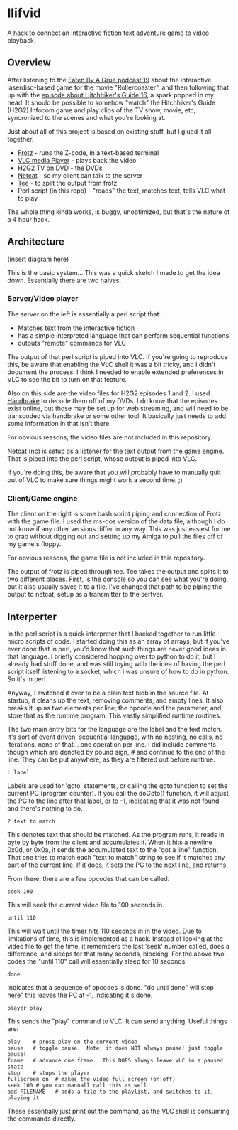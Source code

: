 # llifvid
A hack to connect an interactive fiction text adventure game to video playback

## Overview

After listening to the [Eaten By A Grue podcast:19](http://monsterfeet.com/grue/notes/19) about the 
interactive laserdisc-based game for the movie "Rollercoaster", and then following that up with the 
[episode about Hitchhiker's Guide:16](http://monsterfeet.com/grue/notes/16), a spark popped in my
head. It should be possible to somehow "watch" the Hitchhiker's Guide (H2G2) Infocom game and play
clips of the TV show, movie, etc, syncronized to the scenes and what you're looking at.

Just about all of this project is based on existing stuff, but I glued it all together.

* [Frotz](http://frotz.sourceforge.net) - runs the Z-code, in a text-based terminal
* [VLC media Player](https://www.videolan.org/vlc/index.html) - plays back the video
* [H2G2 TV on DVD](https://www.google.com/search?q=buy+hitchhiker%27s+guide+tv+dvds) - the DVDs
* [Netcat](https://en.wikipedia.org/wiki/Netcat) - so my client can talk to the server
* [Tee](https://en.wikipedia.org/wiki/Tee_(command)) - to split the output from frotz
* Perl script (in this repo) - "reads" the text, matches text, tells VLC what to play 

The whole thing kinda works, is buggy, unoptimized, but that's the nature of a 4 hour hack.

## Architecture

(insert diagram here)

This is the basic system... This was a quick sketch I made to get the idea down. Essentially there 
are two halves.

### Server/Video player

The server on the left is essentially a perl script that:
* Matches text from the interactive fiction
* has a simple interpreted language that can perform sequential functions
* outputs "remote" commands for VLC

The output of that perl script is piped into VLC. If you're going to reproduce this, 
be aware that enabling the VLC shell it was a bit tricky, and I didn't document the process. 
I think I needed to enable extended preferences in VLC to see the bit to turn on that feature.

Also on this side are the video files for H2G2 episodes 1 and 2.  I used 
[Handbrake](https://handbrake.fr) to decode them off of my DVDs.  I do know that the episodes
exist online, but those may be set up for web streaming, and will need to be transcoded via
handbrake or some other tool.  It basically just needs to add some information in that isn't there.

For obvious reasons, the video files are not included in this repository.

Netcat (nc) is setup as a listener for the text output from the game engine.  That is piped into the perl script,
whose output is piped into VLC.

If you're doing this, be aware that you will probably have to manually quit out of VLC to make sure 
things might work a second time. ;)

### Client/Game engine

The client on the right is some bash script piping and connection of Frotz with the game file.  I 
used the ms-dos version of the data file, although I do not know if any other versions differ in
any way.  This was just easiest for me to grab without digging out and setting up my Amiga to 
pull the files off of my game's floppy.

For obvious reasons, the game file is not included in this repository.

The output of frotz is piped through tee.  Tee takes the output and splits it to two different places.
First, is the console so you can see what you're doing, but it also usually saves it to a file.  I've 
changed that path to be piping the output to netcat, setup as a transmitter to the serfver.


## Interperter

In the perl script is a quick interpreter that I hacked together to run little micro scripts of code.
I started doing this as an array of arrays, but if you've ever done that in perl, you'd know that 
such things are never good ideas in that language. I briefly considered hopping over to python to 
do it, but I already had stuff done, and was still toying with the idea of having the perl script 
itself listening to a socket, which i was unsure of how to do in python.  So it's in perl.

Anyway, I switched it over to be a plain text blob in the source file.  At startup, it cleans up
the text, removing comments, and empty lines.  It also breaks it up as two elements per line; 
the opcode and the parameter, and store that as the runtime program.  This vastly simplified 
runtime routines.

The two main entry bits for the language are the label and the text match.  It's sort of event
driven, sequential language, with no nesting, no calls, no iterations, none of that... one operation
per line.  I did include comments though which are denoted by pound sign, # and continue 
to the end of the line.  They can be put anywhere, as they are filtered out before runtime.

    : label
Labels are used for 'goto' statements, or calling the goto function to set the current PC (program
counter).  If you call the doGoto() function, it will adjust the PC to the line after that label, 
or to -1, indicating that it was not found, and there's nothing to do.

    ? text to match
This denotes text that should be matched.  As the program runs, it reads in byte by byte from the
client and accumulates it. When it hits a newline 0x0d, or 0x0a, it sends the accumulated text to
the "got a line" function.  That one tries to match each "text to match" string to see if it 
matches any part of the current line.  If it does, it sets the PC to the next line, and returns.

From there, there are a few opcodes that can be called:

    seek 100

This will seek the current video file to 100 seconds in.

    until 110
    
This will wait until the timer hits 110 seconds in in the video.  Due to limitations of time,
this is implemented as a hack.  Instead of looking at the video file to get the time, it remembers
the last 'seek' number called, does a difference, and sleeps for that many seconds, blocking.
For the above two codes the "until 110" call will essentially sleep for 10 seconds

    done

Indicates that a sequence of opcodes is done.  "do until done" will stop here"  this leaves
the PC at -1, indicating it's done.

    player play
    
This sends the "play" command to VLC.  It can send anything. Useful things are:

    play    # press play on the current video
    pause   # toggle pause.  Note; it does NOT always pause! just toggle pause!
    frame   # advance one frame.  This DOES always leave VLC in a paused state
    stop    # stops the player
    fullscreen on  # makes the video full screen (on|off)
    seek 100 # you can manuall call this as well
    add FILENAME   # adds a file to the playlist, and switches to it, playing it
    
These essentially just print out the command, as the VLC shell is consuming the commands directly.

  
